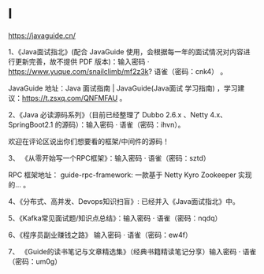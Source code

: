 # l

https://javaguide.cn/

1、《Java面试指北》(配合 JavaGuide 使用，会根据每一年的面试情况对内容进行更新完善，故不提供 PDF 版本)：输入密码 ·
https://www.yuque.com/snailclimb/mf2z3k?
语雀（密码：cnk4） 。 

JavaGuide 地址：Java 面试指南 | JavaGuide(Java面试 学习指南) ，学习建议：https://t.zsxq.com/QNFMFAU 。

2、《Java 必读源码系列》（目前已经整理了 Dubbo 2.6.x 、Netty 4.x、SpringBoot2.1 的源码）：输入密码 · 语雀（密码：ihvn）。

欢迎在评论区说出你们想要看的框架/中间件的源码！

3、 《从零开始写一个RPC框架》：输入密码 · 语雀（密码：sztd）

RPC 框架地址： guide-rpc-framework: 一款基于 Netty Kyro Zookeeper 实现的... 。

4、《分布式、高并发、Devops知识扫盲》: 已经并入《Java面试指北》中。

5、《Kafka常见面试题/知识点总结》：输入密码 · 语雀（密码：nqdq） 

6、《程序员副业赚钱之路》 输入密码 · 语雀（密码：ew4f） 

7、 《Guide的读书笔记与文章精选集》（经典书籍精读笔记分享）输入密码 · 语雀（密码：um0g） 
